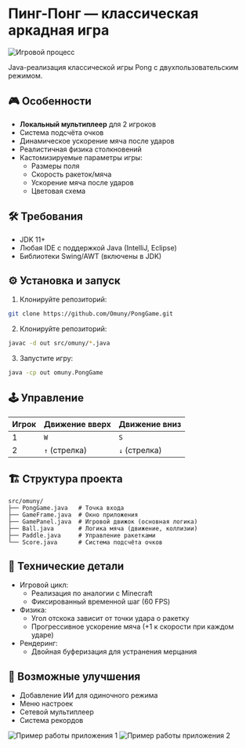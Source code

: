 # Пинг-Понг — классическая аркадная игра

<img src="https://github.com/user-attachments/assets/dd82d4e7-a823-48b3-9614-8d2cf062df8f" alt="Игровой процесс">

Java-реализация классической игры Pong с двухпользовательским режимом.

## 🎮 Особенности
- **Локальный мультиплеер** для 2 игроков
- Система подсчёта очков
- Динамическое ускорение мяча после ударов
- Реалистичная физика столкновений
- Кастомизируемые параметры игры:
   - Размеры поля
   - Скорость ракеток/мяча
   - Ускорение мяча после ударов
   - Цветовая схема

## 🛠️ Требования
- JDK 11+
- Любая IDE с поддержкой Java (IntelliJ, Eclipse)
- Библиотеки Swing/AWT (включены в JDK)

## ⚙️ Установка и запуск
1. Клонируйте репозиторий:
```bash
git clone https://github.com/Omuny/PongGame.git
```
2. Клонируйте репозиторий:
```bash
javac -d out src/omuny/*.java
```
3. Запустите игру:
```bash
java -cp out omuny.PongGame
```

## 🕹️ Управление
| Игрок | Движение вверх   | Движение вниз   |
|-------|------------------|-----------------|
| 1     | ``W``            | ``S``           |
| 2     | ``↑`` (стрелка)  | ``↓`` (стрелка) |

## 🏗️ Структура проекта
```
src/omuny/
├── PongGame.java   # Точка входа
├── GameFrame.java  # Окно приложения
├── GamePanel.java  # Игровой движок (основная логика)
├── Ball.java       # Логика мяча (движение, коллизии)
├── Paddle.java     # Управление ракетками
└── Score.java      # Система подсчёта очков
```

## 🔧 Технические детали
- Игровой цикл: 
   - Реализация по аналогии с Minecraft
   - Фиксированный временной шаг (60 FPS)
- Физика:
   - Угол отскока зависит от точки удара о ракетку
   - Прогрессивное ускорение мяча (+1 к скорости при каждом ударе)
- Рендеринг: 
   - Двойная буферизация для устранения мерцания

## 🚀 Возможные улучшения
- Добавление ИИ для одиночного режима 
- Меню настроек 
- Сетевой мультиплеер 
- Система рекордов

<img src="https://github.com/user-attachments/assets/aac79ca3-f308-46e0-81ce-5a211ffdea96" alt="Пример работы приложения 1">
<img src="https://github.com/user-attachments/assets/742274c3-0ffd-4d73-bc3b-55116c3b00ca" alt="Пример работы приложения 2">